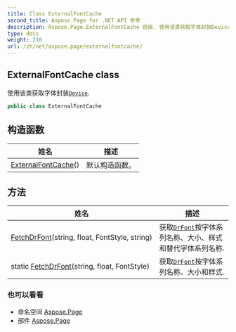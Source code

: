 ```yaml
---
title: Class ExternalFontCache
second_title: Aspose.Page for .NET API 参考
description: Aspose.Page.ExternalFontCache 班级. 使用该类获取字体封装Device.
type: docs
weight: 210
url: /zh/net/aspose.page/externalfontcache/
---
```

## ExternalFontCache class

使用该类获取字体封装[`Device`](../device/).

```csharp
public class ExternalFontCache
```

## 构造函数

| 姓名 | 描述 |
| --- | --- |
| [ExternalFontCache](externalfontcache/)() | 默认构造函数。 |

## 方法

| 姓名 | 描述 |
| --- | --- |
| [FetchDrFont](../../aspose.page/externalfontcache/fetchdrfont/)(string, float, FontStyle, string) | 获取[`DrFont`](../../aspose.page.font/drfont/)按字体系列名称、大小、样式和替代字体系列名称. |
| static [FetchDrFont](../../aspose.page/externalfontcache/fetchdrfont/)(string, float, FontStyle) | 获取[`DrFont`](../../aspose.page.font/drfont/)按字体系列名称、大小和样式. |

### 也可以看看

* 命名空间 [Aspose.Page](../../aspose.page/)
* 部件 [Aspose.Page](../../)


